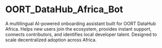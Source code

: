 # OORT_DataHub_Africa_Bot
A multilingual AI-powered onboarding assistant built for OORT DataHub Africa. Helps new users join the ecosystem, provides instant support, connects contributors, and identifies local developer talent. Designed to scale decentralized adoption across Africa.
